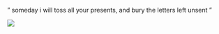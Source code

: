 
” someday i will toss all your presents,
     and bury the letters left unsent ”

![](https://files.catbox.moe/rijtuq.jpg)

